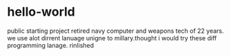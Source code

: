 # hello-world
public starting project
retired navy computer and weapons tech of 22 years. we use alot dirrent lanuage unigne to millary.thought i would try these diff programming lanage.
rinlished
